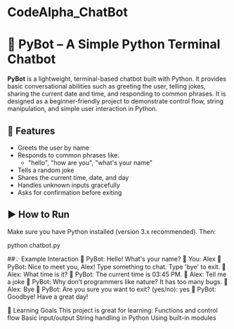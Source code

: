 # CodeAlpha_ChatBot
# 🤖 PyBot – A Simple Python Terminal Chatbot

**PyBot** is a lightweight, terminal-based chatbot built with Python. It provides basic conversational abilities such as greeting the user, telling jokes, sharing the current date and time, and responding to common phrases. It is designed as a beginner-friendly project to demonstrate control flow, string manipulation, and simple user interaction in Python.

## 🧠 Features
- Greets the user by name
- Responds to common phrases like:
  - "hello", "how are you", "what's your name"
- Tells a random joke
- Shares the current time, date, and day
- Handles unknown inputs gracefully
- Asks for confirmation before exiting

## ▶️ How to Run
Make sure you have Python installed (version 3.x recommended). Then:

python chatbot.py

##💡 Example Interaction
🤖 PyBot: Hello! What's your name?
🧑 You: Alex
🤖 PyBot: Nice to meet you, Alex! Type something to chat. Type 'bye' to exit.
🧑 Alex: What time is it?
🤖 PyBot: The current time is 03:45 PM.
🧑 Alex: Tell me a joke
🤖 PyBot: Why don’t programmers like nature? It has too many bugs.
🧑 Alex: Bye
🤖 PyBot: Are you sure you want to exit? (yes/no): yes
🤖 PyBot: Goodbye! Have a great day!

📘 Learning Goals
This project is great for learning:
Functions and control flow
Basic input/output
String handling in Python
Using built-in modules
